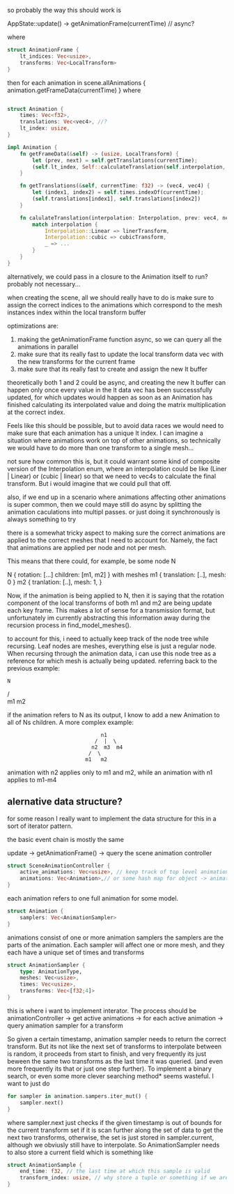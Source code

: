  so probably the way this should work is 

AppState::update() -> getAnimationFrame(currentTime) // async?

where 
```rust
struct AnimationFrame {
    lt_indices: Vec<usize>,
    transforms: Vec<LocalTransform>
}
```

then
for each animation in scene.allAnimations {
    animation.getFrameData(currentTime)
}
where 


```rust

struct Animation {
    times: Vec<f32>,
    translations: Vec<vec4>, //?
    lt_index: usize,
}

impl Animation {
    fn getFrameData(&self) -> (usize, LocalTransform) {
        let (prev, next) = self.getTranslations(currentTime);
        (self.lt_index, Self::calculateTranslation(self.interpolation, prev, next))
    }

    fn getTranslations(&self, currentTime: f32) -> (vec4, vec4) {
        let (index1, index2) = self.times.indexOf(currentTime);
        (self.translations[index1], self.translations[index2])
    }

    fn calulateTranslation(interpolation: Interpolation, prev: vec4, next: vec4) -> LocalTransform {
        match interpolation {
            Interpolation::Linear => linerTransform,
            Interpolation::cubic => cubicTransform, 
            _ => ...
        }
    }
}
```
alternatively, we could pass in a closure to the Animation itself to run? probably not necessary...

when creating the scene, all we should really have to do is make sure to assign the correct indices to the
animations which correspond to the mesh instances index within the local transform buffer

optimizations are: 
1. making the getAnimationFrame function async, so we can query all the animations in parallel
2. make sure that its really fast to update the local transform data vec with the new transforms for the current frame
3. make sure that its really fast to create and assign the new lt buffer

theoretically both 1 and 2 could be async, and creating the new lt buffer can happen only once 
every value in the lt data vec has been successsfully updated, for which updates would happen as soon as an 
Animation has finished calculating its interpolated value and doing the matrix multiplication at the 
correct index.

Feels like this should be possible, but to avoid data races we would need to make sure that each animation has 
a unique lt index. I can imagine a situation where animations work on top of other animations, so technically 
we would have to do more than one transform to a single mesh...

not sure how common this is, but it could warrant some kind of composite version of the Interpolation enum, where
an interpolation could be like (Liner | Linear) or (cubic | linear) so that we need to vec4s to calculate the final
transform. But i would imagine that we could pull that off.

also, if we end up in a scenario where animations affecting other animations is super common, then we could maye still do 
async by splitting the animation caculations into multipl passes. or just doing it synchronously is always something to try



there is a somewhat tricky aspect to making sure the correct animations are applied to the correct meshes that I need to account for. Namely, the fact that animations are applied per node and not per mesh.

This means that there could, for example, be some node N

N {
  rotation: [...]
  children: [m1, m2]
}
with meshes 
m1 {
  translation: [..],
  mesh: 0
}
m2 {
  tranlation: [..],
  mesh: 1,
}

Now, if the animation is being applied to N, then it is saying that the rotation component of the local transforms
of both m1 and m2 are being update each key frame. This makes a lot of sense for a transmission format, but unfortunately im currently abstracting this information away during the recursion process in find_model_meshes().


to account for this, i need to actually keep track of the node tree while recursing. Leaf nodes are meshes, everything else is just a regular node. When recursing through the animation data, i can use this node tree as a reference for which mesh is actually being updated. referring back to the previous example:

    N
   / \
  m1  m2

if the animation refers to N as its output, I know to add a new Animation to all of Ns children. A more complex example:

                                  n1
                                /  |  \
                               n2  m3  m4
                              /  \
                             m1   m2  
animation with n2 applies only to m1 and m2, while an animation with n1 applies to m1-m4

## alernative data structure?

for some reason I really want to implement the data structure for this in a sort of iterator pattern.

the basic event chain is mostly the same

update -> getAnimationFrame() 
 -> query the scene animation controller
```rust
struct SceneAnimationController {
    active_animations: Vec<usize>, // keep track of top level animations that are currently running
    animations: Vec<Animation>,// or some hash map for object -> animations
}
```
each animation refers to one full animation for some model.

```rust
struct Animation {
    samplers: Vec<AnimationSampler>
}
```

animations consist of one or more animation samplers
the samplers are the parts of the animation. Each sampler will
affect one or more mesh, and they each have a unique set of times and transforms

```rust
struct AnimationSampler {
    type: AnimationType,
    meshes: Vec<usize>,
    times: Vec<usize>,
    transforms: Vec<[f32;4]>
}
```
this is where i want to implement interator. The process should be
animationController -> get active animations -> for each active animation 
-> query animation sampler for a transform

So given a certain timestamp, animation sampler needs to return the correct transform. But its not like the next
set of transforms to interpolate between is random, it proceeds from start to finish, and very frequently its just beween the same 
two transforms as the last time it was queried. (and even more frequently its that or just one step further).
To implement a binary search, or even some more clever searching method* seems wasteful.
I want to just do 
```rust
for sampler in animation.sampers.iter_mut() {
    sampler.next()
}
```
where sampler.next just checks if the given timestamp is out of bounds for the current transform set 
if it is scan further along the set of data to get the next two transforms, otherwise, the set is just stored in 
sampler.current, although we obviusly still have to interpolate.
So AnimationSampler needs to also store a current field which is something like

```rust
struct AnimationSample {
    end_time: f32, // the last time at which this sample is valid
    transform_index: usize, // why store a tuple or something if we are already storing the transforms in the parent vec
}
```



